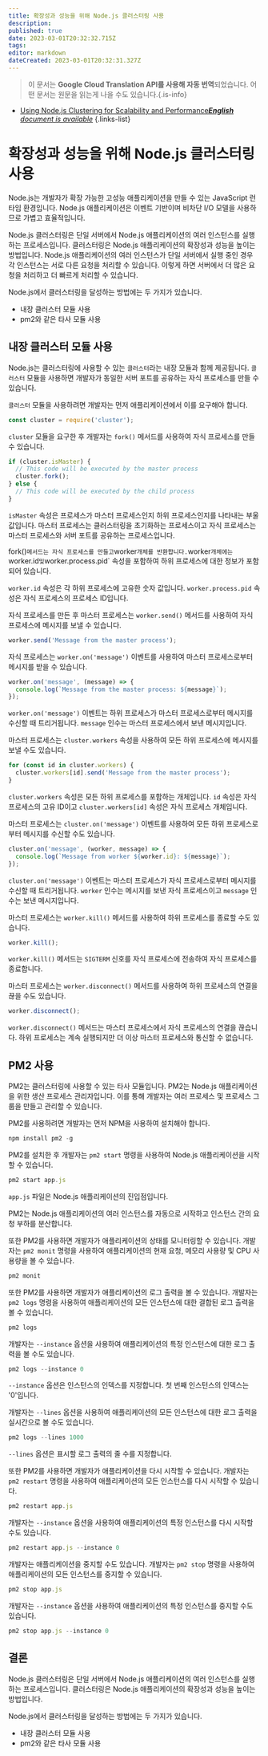 ```yaml
---
title: 확장성과 성능을 위해 Node.js 클러스터링 사용
description: 
published: true
date: 2023-03-01T20:32:32.715Z
tags: 
editor: markdown
dateCreated: 2023-03-01T20:32:31.327Z
---
```


> 이 문서는 **Google Cloud Translation API를 사용해 자동 번역**되었습니다.
어떤 문서는 원문을 읽는게 나을 수도 있습니다.{.is-info}



- [Using Node.js Clustering for Scalability and Performance***English** document is available*](/en/Knowledge-base/Nodejs/using-node-js-clustering-for-scalability-and-performance)
{.links-list}


# 확장성과 성능을 위해 Node.js 클러스터링 사용

Node.js는 개발자가 확장 가능한 고성능 애플리케이션을 만들 수 있는 JavaScript 런타임 환경입니다. Node.js 애플리케이션은 이벤트 기반이며 비차단 I/O 모델을 사용하므로 가볍고 효율적입니다.

Node.js 클러스터링은 단일 서버에서 Node.js 애플리케이션의 여러 인스턴스를 실행하는 프로세스입니다. 클러스터링은 Node.js 애플리케이션의 확장성과 성능을 높이는 방법입니다. Node.js 애플리케이션의 여러 인스턴스가 단일 서버에서 실행 중인 경우 각 인스턴스는 서로 다른 요청을 처리할 수 있습니다. 이렇게 하면 서버에서 더 많은 요청을 처리하고 더 빠르게 처리할 수 있습니다.

Node.js에서 클러스터링을 달성하는 방법에는 두 가지가 있습니다.

- 내장 클러스터 모듈 사용
- pm2와 같은 타사 모듈 사용

## 내장 클러스터 모듈 사용

Node.js는 클러스터링에 사용할 수 있는 `클러스터`라는 내장 모듈과 함께 제공됩니다. `클러스터` 모듈을 사용하면 개발자가 동일한 서버 포트를 공유하는 자식 프로세스를 만들 수 있습니다.

`클러스터` 모듈을 사용하려면 개발자는 먼저 애플리케이션에서 이를 요구해야 합니다.

```javascript
const cluster = require('cluster');
```

`cluster` 모듈을 요구한 후 개발자는 `fork()` 메서드를 사용하여 자식 프로세스를 만들 수 있습니다.

```javascript
if (cluster.isMaster) {
  // This code will be executed by the master process
  cluster.fork();
} else {
  // This code will be executed by the child process
}
```

`isMaster` 속성은 프로세스가 마스터 프로세스인지 하위 프로세스인지를 나타내는 부울 값입니다. 마스터 프로세스는 클러스터링을 초기화하는 프로세스이고 자식 프로세스는 마스터 프로세스와 서버 포트를 공유하는 프로세스입니다.

fork()` 메서드는 자식 프로세스를 만들고 `worker` 개체를 반환합니다. `worker` 개체에는 `worker.id` 및 `worker.process.pid` 속성을 포함하여 하위 프로세스에 대한 정보가 포함되어 있습니다.

`worker.id` 속성은 각 하위 프로세스에 고유한 숫자 값입니다. `worker.process.pid` 속성은 자식 프로세스의 프로세스 ID입니다.

자식 프로세스를 만든 후 마스터 프로세스는 `worker.send()` 메서드를 사용하여 자식 프로세스에 메시지를 보낼 수 있습니다.

```javascript
worker.send('Message from the master process');
```

자식 프로세스는 `worker.on('message')` 이벤트를 사용하여 마스터 프로세스로부터 메시지를 받을 수 있습니다.

```javascript
worker.on('message', (message) => {
  console.log(`Message from the master process: ${message}`);
});
```

`worker.on('message')` 이벤트는 하위 프로세스가 마스터 프로세스로부터 메시지를 수신할 때 트리거됩니다. `message` 인수는 마스터 프로세스에서 보낸 메시지입니다.

마스터 프로세스는 `cluster.workers` 속성을 사용하여 모든 하위 프로세스에 메시지를 보낼 수도 있습니다.

```javascript
for (const id in cluster.workers) {
  cluster.workers[id].send('Message from the master process');
}
```

`cluster.workers` 속성은 모든 하위 프로세스를 포함하는 개체입니다. `id` 속성은 자식 프로세스의 고유 ID이고 `cluster.workers[id]` 속성은 자식 프로세스 개체입니다.

마스터 프로세스는 `cluster.on('message')` 이벤트를 사용하여 모든 하위 프로세스로부터 메시지를 수신할 수도 있습니다.

```javascript
cluster.on('message', (worker, message) => {
  console.log(`Message from worker ${worker.id}: ${message}`);
});
```

`cluster.on('message')` 이벤트는 마스터 프로세스가 자식 프로세스로부터 메시지를 수신할 때 트리거됩니다. `worker` 인수는 메시지를 보낸 자식 프로세스이고 `message` 인수는 보낸 메시지입니다.

마스터 프로세스는 `worker.kill()` 메서드를 사용하여 하위 프로세스를 종료할 수도 있습니다.

```javascript
worker.kill();
```

`worker.kill()` 메서드는 `SIGTERM` 신호를 자식 프로세스에 전송하여 자식 프로세스를 종료합니다.

마스터 프로세스는 `worker.disconnect()` 메서드를 사용하여 하위 프로세스의 연결을 끊을 수도 있습니다.

```javascript
worker.disconnect();
```

`worker.disconnect()` 메서드는 마스터 프로세스에서 자식 프로세스의 연결을 끊습니다. 하위 프로세스는 계속 실행되지만 더 이상 마스터 프로세스와 통신할 수 없습니다.

## PM2 사용

PM2는 클러스터링에 사용할 수 있는 타사 모듈입니다. PM2는 Node.js 애플리케이션을 위한 생산 프로세스 관리자입니다. 이를 통해 개발자는 여러 프로세스 및 프로세스 그룹을 만들고 관리할 수 있습니다.

PM2를 사용하려면 개발자는 먼저 NPM을 사용하여 설치해야 합니다.

```javascript
npm install pm2 -g
```

PM2를 설치한 후 개발자는 `pm2 start` 명령을 사용하여 Node.js 애플리케이션을 시작할 수 있습니다.

```javascript
pm2 start app.js
```

`app.js` 파일은 Node.js 애플리케이션의 진입점입니다.

PM2는 Node.js 애플리케이션의 여러 인스턴스를 자동으로 시작하고 인스턴스 간의 요청 부하를 분산합니다.

또한 PM2를 사용하면 개발자가 애플리케이션의 상태를 모니터링할 수 있습니다. 개발자는 `pm2 monit` 명령을 사용하여 애플리케이션의 현재 요청, 메모리 사용량 및 CPU 사용량을 볼 수 있습니다.

```javascript
pm2 monit
```

또한 PM2를 사용하면 개발자가 애플리케이션의 로그 출력을 볼 수 있습니다. 개발자는 `pm2 logs` 명령을 사용하여 애플리케이션의 모든 인스턴스에 대한 결합된 로그 출력을 볼 수 있습니다.

```javascript
pm2 logs
```

개발자는 `--instance` 옵션을 사용하여 애플리케이션의 특정 인스턴스에 대한 로그 출력을 볼 수도 있습니다.

```javascript
pm2 logs --instance 0
```

`--instance` 옵션은 인스턴스의 인덱스를 지정합니다. 첫 번째 인스턴스의 인덱스는 '0'입니다.

개발자는 `--lines` 옵션을 사용하여 애플리케이션의 모든 인스턴스에 대한 로그 출력을 실시간으로 볼 수도 있습니다.

```javascript
pm2 logs --lines 1000
```

`--lines` 옵션은 표시할 로그 출력의 줄 수를 지정합니다.

또한 PM2를 사용하면 개발자가 애플리케이션을 다시 시작할 수 있습니다. 개발자는 `pm2 restart` 명령을 사용하여 애플리케이션의 모든 인스턴스를 다시 시작할 수 있습니다.

```javascript
pm2 restart app.js
```

개발자는 `--instance` 옵션을 사용하여 애플리케이션의 특정 인스턴스를 다시 시작할 수도 있습니다.

```javascript
pm2 restart app.js --instance 0
```

개발자는 애플리케이션을 중지할 수도 있습니다. 개발자는 `pm2 stop` 명령을 사용하여 애플리케이션의 모든 인스턴스를 중지할 수 있습니다.

```javascript
pm2 stop app.js
```

개발자는 `--instance` 옵션을 사용하여 애플리케이션의 특정 인스턴스를 중지할 수도 있습니다.

```javascript
pm2 stop app.js --instance 0
```

## 결론

Node.js 클러스터링은 단일 서버에서 Node.js 애플리케이션의 여러 인스턴스를 실행하는 프로세스입니다. 클러스터링은 Node.js 애플리케이션의 확장성과 성능을 높이는 방법입니다.

Node.js에서 클러스터링을 달성하는 방법에는 두 가지가 있습니다.

- 내장 클러스터 모듈 사용
- pm2와 같은 타사 모듈 사용